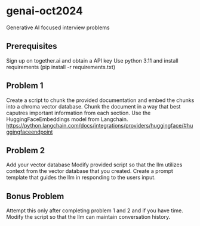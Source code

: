 # genai-oct2024

Generative AI focused interview problems

## Prerequisites
Sign up on together.ai and obtain a API key
Use python 3.11 and install requirements (pip install -r requirements.txt)

## Problem 1 

Create a script to chunk the provided documentation and embed the chunks into a chroma vector database. 
Chunk the document in a way that best caputres important information from each section.
Use the HuggingFaceEmbeddings model from Langchain.
https://python.langchain.com/docs/integrations/providers/huggingface/#huggingfaceendpoint 

## Problem 2
Add your vector database 
Modify provided script so that the llm utilizes context from the vector database that you created.
Create a prompt template that guides the llm in responding to the users input.


## Bonus Problem

Attempt this only after completing problem 1 and 2 and if you have time.
Modify the script so that the llm can maintain conversation history.

